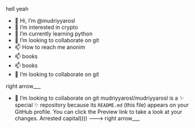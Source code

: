 hell yeah
- 👋 Hi, I’m @mudriyyarosl
- 👀 I’m interested in crypto
- 🌱 I’m currently learning python
- 💞️ I’m looking to collaborate on git
- 📫 How to reach me anonim
- 📫 books
- 📫 books
- 💞️ I’m looking to collaborate on git
<!---ly learning python
- 💞️ I’m looking to collaborate on git
- 📫 How to reach me anonim
- 📫 books
- 📫 books
- 💞️ I’m looking to collaborate on git- 
💞️ I’m looking to collaborate on git
- 📫 How to reach me anonim
- 📫 books
- 📫 books
- 💞️ I’m looking to collaborate on git
mudriyyarosl/mudriyyarosl is a ✨ special ✨ repository because its `README.md` (this file) appears on your GitHub profile.
You can click the Preview link to take a look at your changes.
Arrested capital))))
---> right arrow___
- 💞️ I’m looking to collaborate on git
mudriyyarosl/mudriyyarosl is a ✨ special ✨ repository because its `README.md` (this file) appears on your GitHub profile.
You can click the Preview link to take a look at your changes.
Arrested capital))))
---> right arrow___
